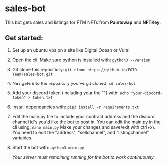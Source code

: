 # sales-bot

This bot gets sales and listings for FTM NFTs from **Paintswap** and **NFTKey**.

## Get started:

1. Set up an ubuntu vps on a site like Digital Ocean or Vultr.

2. Open the cli. Make sure python is installed with:
   `python3 --version`

3. Git clone this repositiory:
   `git clone https://github.io/FOTO-Team/sales-bot.git`

4. Navigate into the repository you've git cloned:
   `cd sales-bot`

5. Add your discord token (including your the "")
   with:
   `echo "your-discord-token" > token.txt`

6. Install dependancies with:
   `pip3 install -r requirements.txt`

7. Edit the main.py file to include your contract address and the discord channel id's you'd like the bot to post in. You can edit the main.py in the cli using:
   `nano main.py`
   Make your changes and save/exit with ctrl+x). You need to edit the "address", "sellchannel", and "listingchannel" variables.

8. Start the bot with:
   `python3 main.py`

   _Your server must remaining running for the bot to work continuously._
